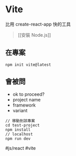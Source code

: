 # Vite
比用 create-react-app 快的工具
>[[安裝 Node.js]]

## 在專案
```shell
npm init vite@latest
```
## 會被問
- ok to proceed?
- project name
- framework
- variant


```shell
// 移動到該專案
cd test-project
npm install
// localhost
npm run dev
```

#js/react #vite